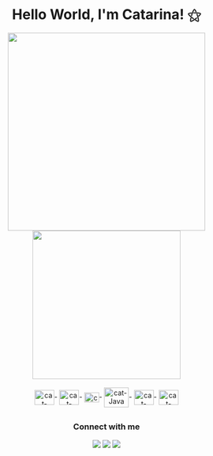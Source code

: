 <h1 align="center">
  Hello World, I'm Catarina! ⚝
</h1>

<div align="center">
<a href="https://github.com/catarinaguima">
  <img align="center"  width="400" src="https://github-readme-stats.vercel.app/api?username=catarinaguima&show_icons=true&count_private=true&theme=radical" />
  <img align="center"  width="300" src="https://github-readme-stats.vercel.app/api/top-langs/?username=catarinaguima&layout=compact&theme=radical" /> 
</a>
</div>


<div style="display: inline_block" align="center"><br>
 <img align="center" alt="cat-HTML" height="30" width="40" src="https://cdn.jsdelivr.net/gh/devicons/devicon/icons/html5/html5-original-wordmark.svg" />-
 <img align="center" alt="cat-CSS" height="30" width="40" src="https://cdn.jsdelivr.net/gh/devicons/devicon/icons/css3/css3-original-wordmark.svg" />-
 <img align="center" alt="cat-JavaScript" height="20" width="30" src="https://cdn.jsdelivr.net/gh/devicons/devicon/icons/javascript/javascript-original.svg" />-
 <img align="center" alt="cat-Java" height="40" width="50" src="https://cdn.jsdelivr.net/gh/devicons/devicon/icons/java/java-original-wordmark.svg" />-
 <img align="center" alt="cat-react" height="30" width="40" src="https://cdn.jsdelivr.net/gh/devicons/devicon/icons/react/react-original-wordmark.svg" />-
 <img align="center" alt="cat-python" height="30" width="40" src="https://cdn.jsdelivr.net/gh/devicons/devicon/icons/python/python-original-wordmark.svg" />              </div>

##
<h3 align="center">
  Connect with me
</h3>

<div align="center"> 
  <a href="https://www.instagram.com/catarinaguimaraess/" target="_blank"><img src="https://img.shields.io/badge/-Instagram-%23E4405F?style=for-the-badge&logo=instagram&logoColor=white" target="_blank"></a>
  <a href = "mailto:catarina.guimaraes15@gmail.com"><img src="https://img.shields.io/badge/-Gmail-%23333?style=for-the-badge&logo=gmail&logoColor=white" target="_blank"></a>
  <a href="https://www.linkedin.com/in/catarina-guimar%C3%A3es-49253676/" target="_blank"><img src="https://img.shields.io/badge/-LinkedIn-%230077B5?style=for-the-badge&logo=linkedin&logoColor=white" target="_blank"></a> 
</div>


